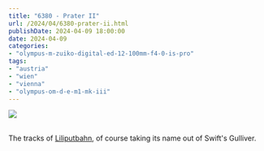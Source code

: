 ```yaml
---
title: "6380 - Prater II"
url: /2024/04/6380-prater-ii.html
publishDate: 2024-04-09 18:00:00
date: 2024-04-09
categories:
- "olympus-m-zuiko-digital-ed-12-100mm-f4-0-is-pro"
tags:
- "austria"
- "wien"
- "vienna"
- "olympus-om-d-e-m1-mk-iii"
---
```

<div class="container">
<div class="center"><a target="_blank" href="https://d25zfm9zpd7gm5.cloudfront.net/1200x1200/2020/20200823_150425_lr.jpg"><img class="webfeedsFeaturedVisual" src="https://d25zfm9zpd7gm5.cloudfront.net/0600x0600/2020/20200823_150425_lr.jpg" /></a></div>
</div>
<br />

The tracks of [Liliputbahn](https://www.liliswelt.at/), of
course taking its name out of Swift's Gulliver.
